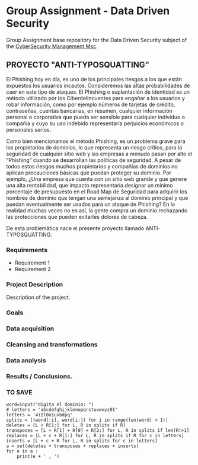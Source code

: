 # Group Assignment - Data Driven Security

Group Assignment base repository for the Data Driven Security subject of the [CyberSecurity Management Msc](https://www.talent.upc.edu/ing/professionals/presentacio/codi/221101/cybersecurity-management/).

## PROYECTO "ANTI-TYPOSQUATTING" 

El Phishing hoy en día, es uno de los principales riesgos a los que están expuestos los usuarios incautos. Consideremos las altas probabilidades de caer en este tipo de ataques. El Phishing o suplantación de identidad es un método utilizado por los Ciberdelincuentes para engañar a los usuarios y robar información, como por ejemplo números de tarjetas de crédito, contraseñas, cuentas bancarias, en resumen, cualquier información personal o corporativa que pueda ser sensible para cualquier individuo o compañía y cuyo su uso indebido representaría perjuicios económicos o personales serios.

Como bien mencionamos el método Phishing, es un problema grave para los propietarios de dominios, lo que representa un riesgo crítico, para la seguridad de cualquier sitio web y las empresas a menudo pasan por alto el “Phishing” cuando se desarrollan las políticas de seguridad. A pesar de todos estos riesgos muchos propietarios y compañías de dominios no aplican precauciones básicas que puedan proteger su dominio. Por ejemplo, ¿Una empresa que cuenta con un sitio web grande y que genere una alta rentabilidad, que impacto representaría designar un mínimo porcentaje de presupuesto en el Road Map de Seguridad para adquirir los nombres de dominio que tengan una semejanza al dominio principal y que puedan eventualmente ser usados para un ataque de Phishing? En la realidad muchas veces no es así, la gente compra un dominio rechazando las protecciones que pueden evitarles dolores de cabeza. 

De esta problemática nace el presente proyecto llamado ANTI-TYPOSQUATTING.


### Requirements

  - Requirement 1
  - Requirement 2
  
  
### Project Description

Description of the project. 

### Goals

### Data acquisition

### Cleansing and transformations

### Data analysis

### Results / Conclusions.


### TO SAVE

~~~~
word=input("digita el dominio: ")
# letters = 'abcdefghijklmnopqrstuvwxyz01'
letters = '4iIl0o1uvbdpq'
splits = [(word[:i], word[i:]) for i in range(len(word) + 1)]
deletes = [L + R[1:] for L, R in splits if R]
transposes = [L + R[1] + R[0] + R[2:] for L, R in splits if len(R)>1]
replaces = [L + c + R[1:] for L, R in splits if R for c in letters]
inserts = [L + c + R for L, R in splits for c in letters]
a = set(deletes + transposes + replaces + inserts)
for e in a :
	print(e + ' , ')
~~~~

